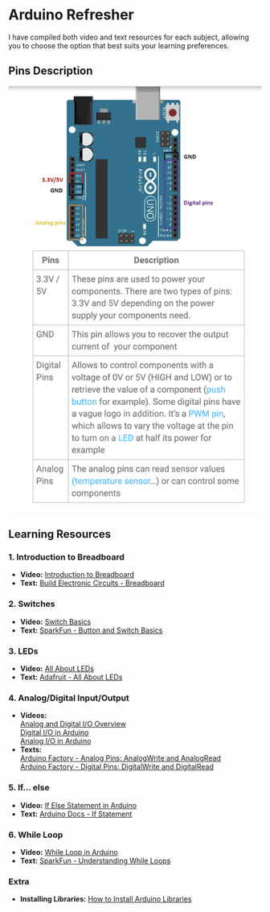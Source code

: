 # Arduino Refresher

I have compiled both video and text resources for each subject, allowing you to choose the option that best suits your learning preferences.

## Pins Description
<img src="https://github.com/stefaniavrIM/arduino-refresher/blob/main/guide.png" alt="arduino" style="width:600px;"/>

## Learning Resources

### 1. Introduction to Breadboard
- **Video:** [Introduction to Breadboard](https://www.youtube.com/watch?v=6WReFkfrUIk)
- **Text:** [Build Electronic Circuits - Breadboard](https://www.build-electronic-circuits.com/breadboard/)

### 2. Switches
- **Video:** [Switch Basics](https://www.youtube.com/watch?v=ChHNI8yt69g)
- **Text:** [SparkFun - Button and Switch Basics](https://learn.sparkfun.com/tutorials/button-and-switch-basics/all#:~:text=A%20switch%20can%20only%20exist,piece%20of%20perfectly%2Dconducting%20wire)

### 3. LEDs
- **Video:** [All About LEDs](https://www.youtube.com/watch?v=I0ZIrzoI61g)
- **Text:** [Adafruit - All About LEDs](https://learn.adafruit.com/all-about-leds/overview)

### 4. Analog/Digital Input/Output
- **Videos:**  
  [Analog and Digital I/O Overview](https://www.youtube.com/watch?v=cmc-BPtkdAU)  
  [Digital I/O in Arduino](https://www.youtube.com/watch?v=JwpBn1mPGMc)  
  [Analog I/O in Arduino](https://www.youtube.com/watch?v=8bufqdXwCpY)
- **Texts:**  
  [Arduino Factory - Analog Pins: AnalogWrite and AnalogRead](https://arduinofactory.com/arduino-language-analog-pins-analogwrite-and-analogread/)  
  [Arduino Factory - Digital Pins: DigitalWrite and DigitalRead](https://arduinofactory.com/arduino-language-digital-pins-digitalwrite-and-digitalread/)

### 5. If... else
- **Video:** [If Else Statement in Arduino](https://www.youtube.com/watch?v=YktSocf2vSc)
- **Text:** [Arduino Docs - If Statement](https://docs.arduino.cc/built-in-examples/control-structures/ifStatementConditional/)

### 6. While Loop
- **Video:** [While Loop in Arduino](https://www.youtube.com/watch?v=ECHFxmKUDFQ)
- **Text:** [SparkFun - Understanding While Loops](https://www.sparkfun.com/news/2399)

### Extra
- **Installing Libraries:** [How to Install Arduino Libraries](https://www.build-electronic-circuits.com/arduino-libraries-and-how-to-install-them/)
